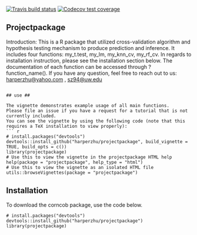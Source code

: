   <!-- badges: start -->
  [![Travis build status](https://travis-ci.com/harperzhu/projectpackage.svg?branch=master)](https://travis-ci.com/harperzhu/projectpackage)
  [![Codecov test coverage](https://codecov.io/gh/harperzhu/projectpackage/branch/master/graph/badge.svg)](https://codecov.io/gh/harperzhu/projectpackage?branch=master)
  <!-- badges: end -->
  
  
  ## Projectpackage ##

Introduction: This is a R package that utilized cross-validation algorithm and hypothesis testing mechanism to produce prediction and inference. It includes four functions: my_t.test, my_lm, my_knn_cv, my_rf_cv. In regards to installation instruction, please see the installation section below. The documentation of each function can be accessed through ?function_name(). If you have any question, feel free to reach out to us: harperzhu@yahoo.com , sz94@uw.edu
```{r eval=FALSE, force = TRUE}

## use ##

The vignette demonstrates example usage of all main functions. 
Please file an issue if you have a request for a tutorial that is not currently included. 
You can see the vignette by using the following code (note that this requires a TeX installation to view properly):
``` r
# install.packages("devtools")
devtools::install_github("harperzhu/projectpackage", build_vignette = TRUE, build_opts = c())
library(projectpackage)
# Use this to view the vignette in the projectpackage HTML help
help(package = "projectpackage", help_type = "html")
# Use this to view the vignette as an isolated HTML file
utils::browseVignettes(package = "projectpackage")
```

## Installation ##

To download the corncob package, use the code below.
```{r}
# install.packages("devtools")
devtools::install_github("harperzhu/projectpackage")
library(projectpackage)
```
